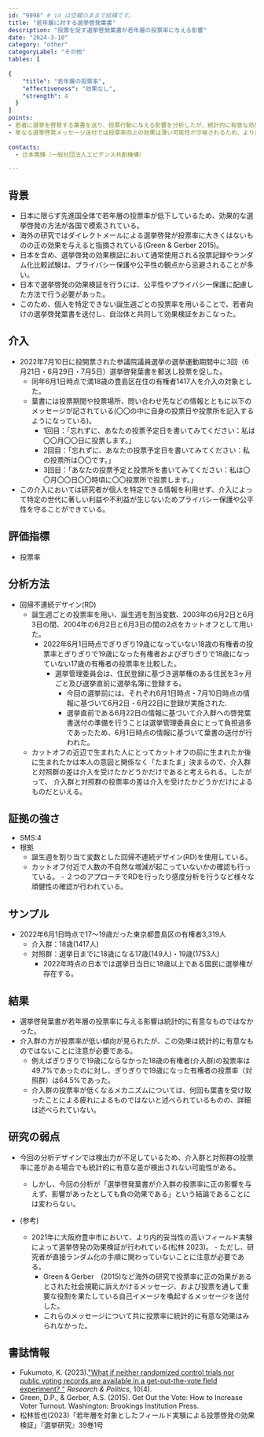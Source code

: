 ```yaml
---
id: "9998" # id は空欄のままで結構です。
title: "若年層に対する選挙啓発葉書"
description: "投票を促す選挙啓発葉書が若年層の投票率に与える影響" 
date: "2024-3-10"
category: "other" 
categoryLabel: "その他" 
tables: [
 
{
    "title": "若年層の投票率", 
    "effectiveness": "効果なし",
    "strength": 4
  }
]
points:
- 若者に選挙を啓発する葉書を送り、投票行動に与える影響を分析したが、統計的に有意な効果は見られなかった。
- 単なる選挙啓発メッセージ送付では投票率向上の効果は薄い可能性が示唆されるため、より良い選挙啓発の在り方を模索する必要がある。
    
contacts:
  - 辻本篤輝（一般社団法人エビデンス共創機構）

---
```


## 背景 
- 日本に限らず先進国全体で若年層の投票率が低下しているため、効果的な選挙啓発の方法が各国で模索されている。
- 海外の研究ではダイレクトメールによる選挙啓発が投票率に大きくはないものの正の効果を与えると指摘されている(Green & Gerber 2015)。
- 日本を含め、選挙啓発の効果検証において通常使用される投票記録やランダム化比較試験は、プライバシー保護や公平性の観点から忌避されることが多い。
- 日本で選挙啓発の効果検証を行うには、公平性やプライバシー保護に配慮した方法で行う必要があった。
- このため、個人を特定できない誕生週ごとの投票率を用いることで、若者向けの選挙啓発葉書を送付し、自治体と共同して効果検証をおこなった。

## 介入 

- 2022年7月10日に投開票された参議院議員選挙の選挙運動期間中に3回（6月21日・6月29日・7月5日）選挙啓発葉書を郵送し投票を促した。　　　
	- 同年6月1日時点で満18歳の豊島区在住の有権者1417人を介入の対象とした。
	- 葉書には投票期間や投票場所、問い合わせ先などの情報とともに以下のメッセージが記されている(〇〇の中に自身の投票日や投票所を記入するようになっている)。
		- 1回目：「忘れずに、あなたの投票予定日を書いてみてください：私は〇〇月〇〇日に投票します。」
		- 2回目：「忘れずに、あなたの投票予定日を書いてみてください：私の投票所は〇〇です。」
		- 3回目：「あなたの投票予定と投票所を書いてみてください：私は〇〇月〇〇日〇〇時頃に〇〇投票所で投票します。」
- この介入においては研究者が個人を特定できる情報を利用せず、介入によって特定の世代に著しい利益や不利益が生じないためプライバシー保護や公平性を守ることができている。

## 評価指標
- 投票率

## 分析方法
- 回帰不連続デザイン(RD)
	- 誕生週ごとの投票率を用い、誕生週を割当変数、2003年の6月2日と6月3日の間、2004年の6月2日と6月3日の間の2点をカットオフとして用いた。
		- 2022年6月1日時点でぎりぎり19歳になっていない18歳の有権者の投票率とぎりぎりで19歳になった有権者およびぎりぎりで18歳になっていない17歳の有権者の投票率を比較した。
  			- 選挙管理委員会は、住民登録に基づき選挙権のある住民を3ヶ月ごと及び選挙直前に選挙名簿に登録する。
    			- 今回の選挙前には、それぞれ6月1日時点・7月10日時点の情報に基づいて6月2日・6月22日に登録が実施された.
      			- 選挙直前である6月22日の情報に基づいて介入群ヘの啓発葉書送付の準備を行うことは選挙管理委員会にとって負担過多であったため、6月1日時点の情報に基づいて葉書の送付が行われた。
	-  カットオフの近辺で生まれた人にとってカットオフの前に生まれたか後に生まれたかは本人の意図と関係なく「たまたま」決まるので、介入群と対照群の差は介入を受けたかどうかだけであると考えられる。したがって、 介入群と対照群の投票率の差は介入を受けたかどうかだけによるものだといえる。

 

## 証拠の強さ
- SMS:4
- 根拠 
	- 誕生週を割り当て変数とした回帰不連続デザイン(RD)を使用している。
	- カットオフ付近で人数の不自然な増減が起こっていないかの確認も行っている。
           - ２つのアプローチでRDを行ったり感度分析を行うなど様々な頑健性の確認が行われている。

## サンプル
- 2022年6月1日時点で17～19歳だった東京都豊島区の有権者3,319人
	- 介入群：18歳(1417人)
	- 対照群：選挙日までに18歳になる17歳(149人)・19歳(1753人)
		- 2022年時点の日本では選挙日当日に18歳以上である国民に選挙権が存在する。

## 結果
- 選挙啓発葉書が若年層の投票率に与える影響は統計的に有意なものではなかった。
- 介入群の方が投票率が低い傾向が見られたが、この効果は統計的に有意なものではないことに注意が必要である。
	- 例えばぎりぎりで19歳にならなかった18歳の有権者(介入群)の投票率は49.7%であったのに対し、ぎりぎりで19歳になった有権者の投票率（対照群）は64.5%であった。
	- 介入群の投票率が低くなるメカニズムについては、何回も葉書を受け取ったことによる疲れによるものではないと述べられているものの、詳細は述べられていない。

	
## 研究の弱点
- 今回の分析デザインでは検出力が不足しているため、介入群と対照群の投票率に差がある場合でも統計的に有意な差が検出されない可能性がある。
	- しかし、今回の分析が「選挙啓発葉書が介入群の投票率に正の影響を与えず、影響があったとしても負の効果である」という結論であることには変わらない。

- (参考)
	- 2021年に大阪府豊中市において、より内的妥当性の高いフィールド実験によって選挙啓発の効果検証が行われている(松林 2023)。
            - ただし、研究者が直接ランダム化の手順に関わっていないことに注意が必要である。
 	    - Green & Gerber　(2015)など海外の研究で投票率に正の効果があるとされた社会規範に訴えかけるメッセージ、および投票を通して重要な役割を果たしている自己イメージを喚起するメッセージを送付した。
 	    - これらのメッセージについて共に投票率に統計的に有意な効果はみられなかった。



## 書誌情報
- Fukumoto, K. (2023).["What if neither randomized control trials nor public voting records are available in a get-out-the-vote field experiment? "](https://doi.org/10.1177/20531680231220209) *Research & Politics*, 10(4).
- Green, D.P., & Gerber, A.S. (2015). Get Out the Vote: How to Increase Voter Turnout. Washington: Brookings Institution Press.
- 松林哲也(2023)「若年層を対象としたフィールド実験による投票啓発の効果検証」『選挙研究』39巻1号

